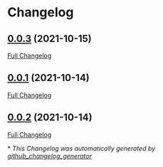 # Changelog

## [0.0.3](https://github.com/brsynth/selenzy-wrapper/tree/0.0.3) (2021-10-15)

[Full Changelog](https://github.com/brsynth/selenzy-wrapper/compare/0.0.1...0.0.3)

## [0.0.1](https://github.com/brsynth/selenzy-wrapper/tree/0.0.1) (2021-10-14)

[Full Changelog](https://github.com/brsynth/selenzy-wrapper/compare/0.0.2...0.0.1)

## [0.0.2](https://github.com/brsynth/selenzy-wrapper/tree/0.0.2) (2021-10-14)

[Full Changelog](https://github.com/brsynth/selenzy-wrapper/compare/a463f1ebb3653f833e1ab71f23260564b88e5ca1...0.0.2)



\* *This Changelog was automatically generated by [github_changelog_generator](https://github.com/github-changelog-generator/github-changelog-generator)*
